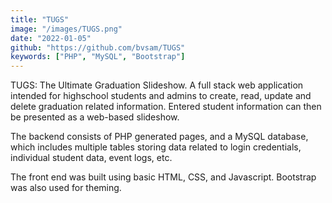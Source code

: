 ```yaml
---
title: "TUGS"
image: "/images/TUGS.png"
date: "2022-01-05"
github: "https://github.com/bvsam/TUGS"
keywords: ["PHP", "MySQL", "Bootstrap"]
---
```


TUGS: The Ultimate Graduation Slideshow. A full stack web application intended for highschool students and admins to create, read, update and delete graduation related information. Entered student information can then be presented as a web-based slideshow.

The backend consists of PHP generated pages, and a MySQL database, which includes multiple tables storing data related to login credentials, individual student data, event logs, etc.

The front end was built using basic HTML, CSS, and Javascript. Bootstrap was also used for theming.
